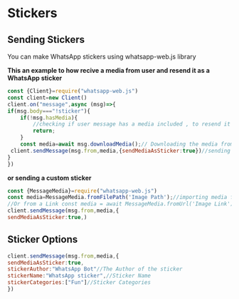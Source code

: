 # Stickers

## Sending Stickers

You can make WhatsApp stickers using whatsapp-web.js library

<b>This an example to how recive a media from user and resend it as a WhatsApp sticker</b>

```js
const {Client}=require("whatsapp-web.js")
const client=new Client()
client.on("message",async (msg)=>{
if(msg.body==="!sticker"){
    if(!msg.hasMedia){
        //checking if user message has a media included , to resend it as sticker
        return;
    }
    const media=await msg.downloadMedia();// Downloading the media from user message
 client.sendMessage(msg.from,media,{sendMediaAsSticker:true})//sending the media as A sticker
}
})
```

<b> or sending a custom sticker </b>

```js
const {MessageMedia}=require("whatsapp-web.js")
const media=MessageMedia.fromFilePath('Image Path');//importing media from a local image
//Or from a Link const media = await MessageMedia.fromUrl('Image Link');
client.sendMessage(msg.from,media,{
sendMediaAsSticker:true,)
```

## Sticker Options

```js
client.sendMessage(msg.from,media,{
sendMediaAsSticker:true,
stickerAuthor:"WhatsApp Bot"//The Author of the sticker
stickerName:"WhatsApp sticker",//Sticker Name
stickerCategories:["Fun"]//Sticker Categories
})
```
